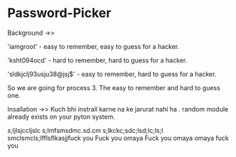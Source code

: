 # Password-Picker

Background ->>

'iamgroot' - easy to remember, easy to guess for a hacker.

'ksht094ocd' - hard to remember, hard to guess for a hacker.

'sldkjclj93usju38@jsj$' - easy to remember, hard to guess for a hacker.

So we are going for process 3. The easy to remember and hard to guess one.

Insallation ->>
Kuch bhi instrall karne na ke jarurat nahi ha . random module already exists on your pyton system.


s;ljlsjccljslc
s;lmfsmsdmc.sd.cm
s;lkckc;sdc;lsd;lc;ls;l
smclsmcls;lfflsflkasjjfuck you
Fuck you omaya Fuck you omaya omaya fuck you
